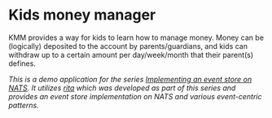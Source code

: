# Kids money manager

KMM provides a way for kids to learn how to manage money. Money can be (logically) deposited to the account by parents/guardians, and kids can withdraw up to a certain amount per day/week/month that their parent(s) defines.

*This is a demo application for the series [Implementing an event store on NATS](https://www.byronruth.com/implementing-an-event-store-on-nats-part-1/). It utilizes [rita](https://github.com/bruth/rita) which was developed as part of this series and provides an event store implementation on NATS and various event-centric patterns.*

